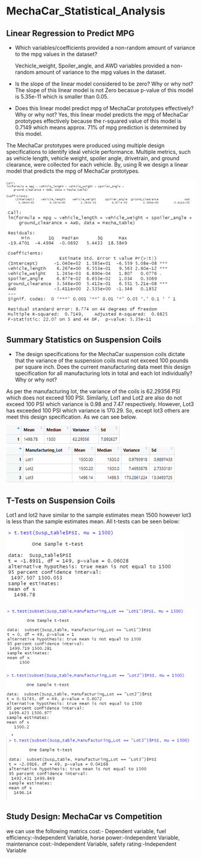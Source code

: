 # MechaCar_Statistical_Analysis
## Linear Regression to Predict MPG
- Which variables/coefficients provided a non-random amount of variance to the mpg values in the dataset?
 
    Vechicle_weight, Spoiler_angle, and AWD variables provided a non-random amount of variance to the mpg values in the dataset.
 
- Is the slope of the linear model considered to be zero? Why or why not?
  The slope of this linear model is not Zero becasue p-value of this model is 5.35e-11 which is smaller than 0.05.

- Does this linear model predict mpg of MechaCar prototypes effectively? Why or why not?
  Yes, this linear model predicts the mpg of MechaCar prototypes effectively because the r-squared value of this model is 0.7149 which means approx. 71% of mpg prediction is        determined by this model.
 
 The MechaCar prototypes were produced using multiple design specifications to identify ideal vehicle performance. Multiple metrics, such as vehicle length, vehicle weight,    spoiler angle, drivetrain, and ground clearance, were collected for each vehicle. By, using R we design a linear model that predicts the mpg of MechaCar prototypes.
  
  ![first image](/Resources/image2.PNG
   )
  ![first image](/Resources/image3.PNG
   )
   
   ## Summary Statistics on Suspension Coils
   
   - The design specifications for the MechaCar suspension coils dictate that the variance of the suspension coils must not exceed 100 pounds per square inch. Does the current manufacturing data meet this design specification for all manufacturing lots in total and each lot individually? Why or why not?
   
   As per the manufacturing lot, the variance of the coils is 62.29356 PSI which does not exceed 100 PSI. Similarly, Lot1 and Lot2 are also do not exceed 100 PSI which variance is 0.98 and 7.47 respectively. However, Lot3 has exceeded 100 PSI which variance is 170.29. So, except lot3 others are meet this design specification. As we can see below.
   
   ![first image](/Resources/image5.PNG
   )
   ![first image](/Resources/image6.PNG
   )
   
   ## T-Tests on Suspension Coils
   Lot1 and lot2 have similar to the sample estimates mean 1500 however lot3 is less than the sample estimates mean. All t-tests can be seen below:

   
   ![first image](/Resources/image7.PNG
   )
   
   ![first image](/Resources/image8.PNG
   )
   ![first image](/Resources/image9.PNG
   )
   ![first image](/Resources/image10.PNG
   )
   
   ## Study Design: MechaCar vs Competition
   
   we can use the following matrics 
   cost:- Dependent variable,
   fuel efficiency:-Independent Variable,
   horse power:-Independent Variable,
   maintenance cost:-Independent Variable,
   safety rating:-Independent Variable
